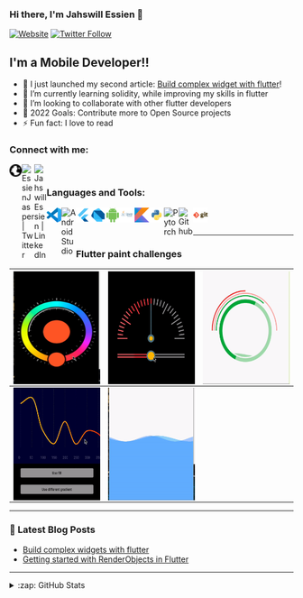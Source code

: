 ### Hi there, I'm Jahswill Essien 👋 

[![Website](https://img.shields.io/website?label=jahswill-dev.web.app&style=for-the-badge&url=https%3A%2F%2Fjahswill-dev.web.app)](https://jahswill-dev.web.app/)
[![Twitter Follow](https://img.shields.io/twitter/follow/EssienJasper?color=1DA1F2&logo=twitter&style=for-the-badge)](https://twitter.com/intent/follow?original_referer=https%3A%2F%2Fgithub.com%2FJasperEssien2&screen_name=EssienJasper)

## I'm a Mobile Developer!!

- 🔭 I just launched my second article: [Build complex widget with flutter][article]!
- 🌱 I’m currently learning solidity, while improving my skills in flutter 
- 👯 I’m looking to collaborate with other flutter developers
- 🥅 2022 Goals: Contribute more to Open Source projects
- ⚡ Fun fact: I love to read

### Connect with me:

[<img align="left" alt="jahswill-dev.web.app" width="22px" src="https://raw.githubusercontent.com/iconic/open-iconic/master/svg/globe.svg" />][website]
[<img align="left" alt="EssienJasper | Twitter" width="22px" src="https://cdn.jsdelivr.net/npm/simple-icons@v3/icons/twitter.svg" />][twitter]
[<img align="left" alt="Jahswill Essien | LinkedIn" width="22px" src="https://cdn.jsdelivr.net/npm/simple-icons@v3/icons/linkedin.svg" />][linkedin]

<br />

### Languages and Tools:

[<img align="left" alt="Visual Studio Code" width="26px" src="https://raw.githubusercontent.com/github/explore/80688e429a7d4ef2fca1e82350fe8e3517d3494d/topics/visual-studio-code/visual-studio-code.png" />][website]
[<img align="left" alt="Android Studio" width="26px" src="https://e7.pngegg.com/pngimages/466/228/png-clipart-android-studio-integrated-development-environment-logo-android-studio-logo.png" />][website]
[<img align="left" alt="Flutter" width="26px" src="https://raw.githubusercontent.com/github/explore/80688e429a7d4ef2fca1e82350fe8e3517d3494d/topics/flutter/flutter.png" />][website]
[<img align="left" alt="Dart" width="26px" src="https://raw.githubusercontent.com/github/explore/80688e429a7d4ef2fca1e82350fe8e3517d3494d/topics/dart/dart.png" />][website]
[<img align="left" alt="Android" width="26px" src="https://raw.githubusercontent.com/github/explore/80688e429a7d4ef2fca1e82350fe8e3517d3494d/topics/android/android.png" />][website]
[<img align="left" alt="Java" width="26px" src="https://raw.githubusercontent.com/github/explore/80688e429a7d4ef2fca1e82350fe8e3517d3494d/topics/java/java.png" />][website]
[<img align="left" alt="Kotlin" width="26px" src="https://raw.githubusercontent.com/github/explore/80688e429a7d4ef2fca1e82350fe8e3517d3494d/topics/kotlin/kotlin.png" />][website]
[<img align="left" alt="Python" width="26px" src="https://raw.githubusercontent.com/github/explore/80688e429a7d4ef2fca1e82350fe8e3517d3494d/topics/python/python.png" />][website]
[<img align="left" alt="Pytorch" width="26px" src="https://s3.us-east-2.amazonaws.com/aiworkbox/technology-images/pytorch_logo_200x200.png" />][website]
[<img align="left" alt="Github" width="26px" src="https://upload.wikimedia.org/wikipedia/commons/thumb/9/91/Octicons-mark-github.svg/2048px-Octicons-mark-github.svg.png" />][website]
[<img align="left" alt="Git" width="26px" src="https://raw.githubusercontent.com/github/explore/80688e429a7d4ef2fca1e82350fe8e3517d3494d/topics/git/git.png" />][website]

<br />
<br />

---

### Flutter paint challenges
| <img align="left" alt="Fanciful color wheel" width="200px" height="200px" src="https://github.com/JasperEssien2/paint_challenge/blob/master/Screen%20Recording%202021-11-15%20at%2011.43.15.gif" />        | <img align="center" alt="Speedometer Slider" width="200px" height="200px" src="https://github.com/JasperEssien2/speedometer_slider/blob/master/display/speedometer_slider_display.gif" />           | <img align="right" alt="Wave Spinner Widget" width="200px" height="200px" src="https://github.com/JasperEssien2/custom_spinner/blob/master/screenshots/wave_spinner.gif" />   |
| ------------- |:-------------:| -----:|
| <img align="left" alt="Graph Widget" width="200px" height="200px" src="https://github.com/JasperEssien2/graph_widget/blob/master/display/graph_widget_display_.gif" />        | <img align="center" alt="Water Waves" width="200px" height="200px" src="https://github.com/JasperEssien2/wave_widget/blob/master/waves_gif.gif" />           |    |

---

### 📕 Latest Blog Posts
<!-- HASHNODE:START -->
- [Build complex widgets with flutter](https://jasper-dev.hashnode.dev/build-complex-widgets-with-flutter)
- [Getting started with RenderObjects in Flutter](https://jasper-dev.hashnode.dev/getting-started-with-renderobjects-in-flutter)
<!-- HASHNODE:END -->

---

<details>
  <summary>:zap: GitHub Stats</summary>

  <img align="left" alt="JasperEssien GitHub Stats" src="https://github-readme-stats.codestackr.vercel.app/api?username=JasperEssien&show_icons=true&hide_border=true" />

</details>

[website]: https://jahswill-dev.web.app/
[article]: https://jasper-dev.hashnode.dev/build-complex-widgets-with-flutter
[blog]: http://vsCodeHero.com
[twitter]: https://twitter.com/EssienJasper
[linkedin]: https://www.linkedin.com/in/jahswill-essien-9b0221168/
